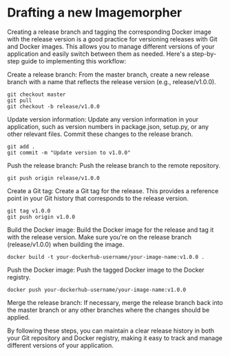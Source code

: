 # Drafting a new Imagemorpher

Creating a release branch and tagging the corresponding Docker image with the release version is a good practice for versioning releases with Git and Docker images. This allows you to manage different versions of your application and easily switch between them as needed. Here's a step-by-step guide to implementing this workflow:

Create a release branch: From the master branch, create a new release branch with a name that reflects the release version (e.g., release/v1.0.0).

```
git checkout master
git pull
git checkout -b release/v1.0.0
```

Update version information: Update any version information in your application, such as version numbers in package.json, setup.py, or any other relevant files. Commit these changes to the release branch.

```
git add .
git commit -m "Update version to v1.0.0"
```

Push the release branch: Push the release branch to the remote repository.

```
git push origin release/v1.0.0
```
Create a Git tag: Create a Git tag for the release. This provides a reference point in your Git history that corresponds to the release version.


```
git tag v1.0.0
git push origin v1.0.0
```

Build the Docker image: Build the Docker image for the release and tag it with the release version. Make sure you're on the release branch (release/v1.0.0) when building the image.

```
docker build -t your-dockerhub-username/your-image-name:v1.0.0 .
```

Push the Docker image: Push the tagged Docker image to the Docker registry.

```
docker push your-dockerhub-username/your-image-name:v1.0.0
```

Merge the release branch: If necessary, merge the release branch back into the master branch or any other branches where the changes should be applied.

By following these steps, you can maintain a clear release history in both your Git repository and Docker registry, making it easy to track and manage different versions of your application.